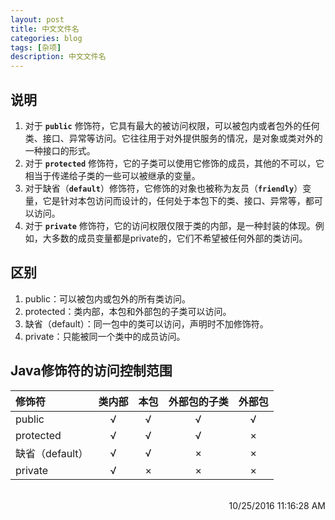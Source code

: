 ```yaml
---
layout: post
title: 中文文件名
categories: blog
tags: [杂项]
description: 中文文件名
---
```


## 说明 ##

1. 对于 **`public`** 修饰符，它具有最大的被访问权限，可以被包内或者包外的任何类、接口、异常等访问。它往往用于对外提供服务的情况，是对象或类对外的一种接口的形式。
1. 对于 **`protected`** 修饰符，它的子类可以使用它修饰的成员，其他的不可以，它相当于传递给子类的一些可以被继承的变量。
1. 对于缺省（**`default`**）修饰符，它修饰的对象也被称为友员（**`friendly`**）变量，它是针对本包访问而设计的，任何处于本包下的类、接口、异常等，都可以访问。
1. 对于 **`private`** 修饰符，它的访问权限仅限于类的内部，是一种封装的体现。例如，大多数的成员变量都是private的，它们不希望被任何外部的类访问。

## 区别 ##

1. public：可以被包内或包外的所有类访问。
1. protected：类内部，本包和外部包的子类可以访问。
1. 缺省（default）：同一包中的类可以访问，声明时不加修饰符。
1. private：只能被同一个类中的成员访问。

## Java修饰符的访问控制范围 ##

修饰符 | 类内部 | 本包 | 外部包的子类 | 外部包
:--- | :---: | :---: | :---: | :---:
public | √ | √ | √ | √
protected | √ | √ | √ | ×
缺省（default） | √ | √ | × | ×
private | √ | × | × | ×

<br/>

<div align="right">10/25/2016 11:16:28 AM </div>